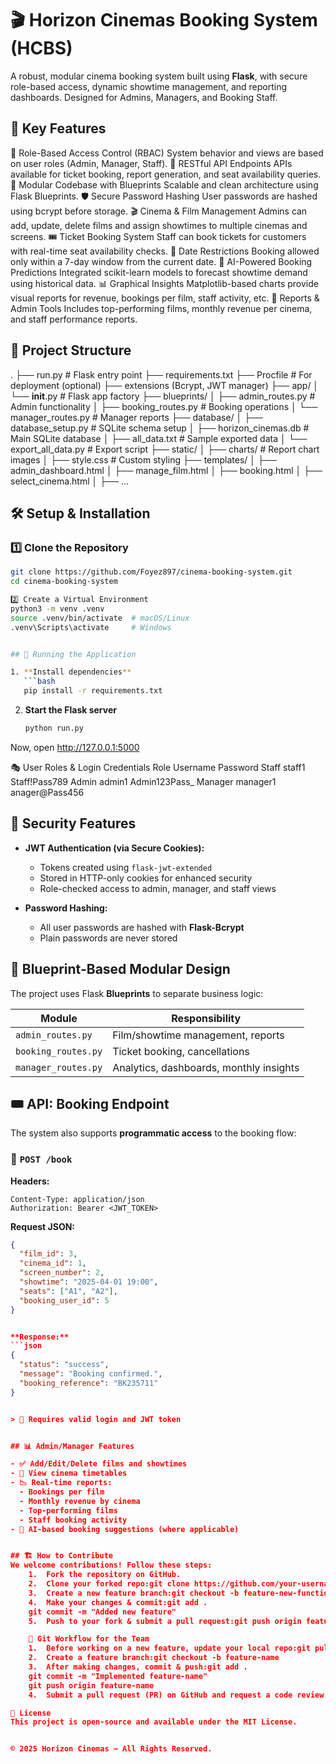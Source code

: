 # 🎬 Horizon Cinemas Booking System (HCBS)

A robust, modular cinema booking system built using **Flask**, with secure role-based access, dynamic showtime management, and reporting dashboards. Designed for Admins, Managers, and Booking Staff.


## 🚀 Key Features

🔑 Role-Based Access Control (RBAC)
System behavior and views are based on user roles (Admin, Manager, Staff).
🔌 RESTful API Endpoints
APIs available for ticket booking, report generation, and seat availability queries.
🧩 Modular Codebase with Blueprints
Scalable and clean architecture using Flask Blueprints.
🛡️ Secure Password Hashing
User passwords are hashed using bcrypt before storage.
🎬 Cinema & Film Management
Admins can add, update, delete films and assign showtimes to multiple cinemas and screens.
🎟️ Ticket Booking System
Staff can book tickets for customers with real-time seat availability checks.
📅 Date Restrictions
Booking allowed only within a 7-day window from the current date.
🤖 AI-Powered Booking Predictions
Integrated scikit-learn models to forecast showtime demand using historical data.
📊 Graphical Insights
Matplotlib-based charts provide visual reports for revenue, bookings per film, staff activity, etc.
🧾 Reports & Admin Tools
Includes top-performing films, monthly revenue per cinema, and staff performance reports.


## 📁 Project Structure

.
├── run.py                    # Flask entry point
├── requirements.txt
├── Procfile                  # For deployment (optional)
├── extensions (Bcrypt, JWT manager)
├── app/
│   └── __init__.py           # Flask app factory
├── blueprints/
│   ├── admin_routes.py       # Admin functionality
│   ├── booking_routes.py     # Booking operations
│   └── manager_routes.py     # Manager reports
├── database/
│   ├── database_setup.py     # SQLite schema setup
│   ├── horizon_cinemas.db    # Main SQLite database
│   ├── all_data.txt          # Sample exported data
│   └── export_all_data.py    # Export script
├── static/
│   ├── charts/               # Report chart images
│   ├── style.css             # Custom styling
├── templates/
│   ├── admin_dashboard.html
│   ├── manage_film.html
│   ├── booking.html
│   ├── select_cinema.html
│   ├── ...


## 🛠 **Setup & Installation**

### **1️⃣ Clone the Repository**
```sh
git clone https://github.com/Foyez897/cinema-booking-system.git
cd cinema-booking-system

2️⃣ Create a Virtual Environment
python3 -m venv .venv
source .venv/bin/activate  # macOS/Linux
.venv\Scripts\activate     # Windows


## 🚀 Running the Application

1. **Install dependencies**
   ```bash
   pip install -r requirements.txt
   ```

2. **Start the Flask server**
   ```bash
   python run.py
   ```
Now, open http://127.0.0.1:5000


🎭 User Roles & Login Credentials
Role	Username	    Password
Staff   staff1          Staff!Pass789
Admin	admin1	        Admin123Pass_
Manager	manager1	    anager@Pass456


## 🔐 Security Features

- **JWT Authentication (via Secure Cookies):**
  - Tokens created using `flask-jwt-extended`
  - Stored in HTTP-only cookies for enhanced security
  - Role-checked access to admin, manager, and staff views

- **Password Hashing:**
  - All user passwords are hashed with **Flask-Bcrypt**
  - Plain passwords are never stored

## 🧱 Blueprint-Based Modular Design

The project uses Flask **Blueprints** to separate business logic:

| Module           | Responsibility                          |
|------------------|------------------------------------------|
| `admin_routes.py` | Film/showtime management, reports       |
| `booking_routes.py` | Ticket booking, cancellations          |
| `manager_routes.py` | Analytics, dashboards, monthly insights |


## 🎟️ API: Booking Endpoint

The system also supports **programmatic access** to the booking flow:

### 🔸 `POST /book`

**Headers:**
```
Content-Type: application/json
Authorization: Bearer <JWT_TOKEN>
```

**Request JSON:**
```json
{
  "film_id": 3,
  "cinema_id": 1,
  "screen_number": 2,
  "showtime": "2025-04-01 19:00",
  "seats": ["A1", "A2"],
  "booking_user_id": 5
}


**Response:**
```json
{
  "status": "success",
  "message": "Booking confirmed.",
  "booking_reference": "BK235711"
}


> 🔐 Requires valid login and JWT token


## 📊 Admin/Manager Features

- ✅ Add/Edit/Delete films and showtimes
- 📅 View cinema timetables
- 📉 Real-time reports:
  - Bookings per film
  - Monthly revenue by cinema
  - Top-performing films
  - Staff booking activity
- 🧠 AI-based booking suggestions (where applicable)


## 🏗 How to Contribute
We welcome contributions! Follow these steps:
	1.	Fork the repository on GitHub.
	2.	Clone your forked repo:git clone https://github.com/your-username/cinema-booking-system.git
    3.	Create a new feature branch:git checkout -b feature-new-functionality
    4.	Make your changes & commit:git add .
    git commit -m "Added new feature"
    5.	Push to your fork & submit a pull request:git push origin feature-new-functionality

    🚀 Git Workflow for the Team
    1.	Before working on a new feature, update your local repo:git pull origin main
    2.	Create a feature branch:git checkout -b feature-name
    3.	After making changes, commit & push:git add .
    git commit -m "Implemented feature-name"
    git push origin feature-name
    4.	Submit a pull request (PR) on GitHub and request a code review.

📜 License
This project is open-source and available under the MIT License.


© 2025 Horizon Cinemas — All Rights Reserved.